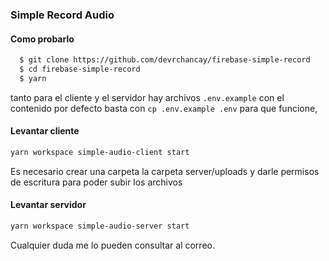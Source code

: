 ### Simple Record Audio

#### Como probarlo

```bash
  $ git clone https://github.com/devrchancay/firebase-simple-record
  $ cd firebase-simple-record
  $ yarn
```

tanto para el cliente y el servidor hay archivos `.env.example` con el contenido por defecto basta con `cp .env.example .env` para que funcione,

#### Levantar cliente

```bash
yarn workspace simple-audio-client start
```

Es necesario crear una carpeta la carpeta server/uploads y darle permisos de escritura para poder subir los archivos

#### Levantar servidor

```bash
yarn workspace simple-audio-server start
```

Cualquier duda me lo pueden consultar al correo.
